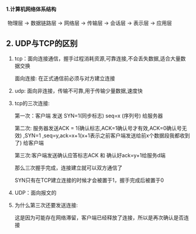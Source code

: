 #### **1.计算机网络体系结构**

​	物理层 -> 数据链路层 -> 网络层 -> 传输层 -> 会话层 -> 表示层 -> 应用层



## 2. UDP与TCP的区别

1. tcp：面向连接通信，握手过程消耗资源,可靠连接,不会丢失数据,适合大量数据交换

   面向连接: 在正式通信前必须与对方建立连接

2. udp: 面向非连接，传输不可靠,用于传输少量数据,速度快

3. tcp的三次连接:

   第一次：客户端 发送 SYN=1(同步标志) seq=x (序列号) 给服务器

   第二次:   服务器发送ACK = 1(确认标志,ACK=1确认号才有效,ACK=0确认号无效) ,SYN=1 ,seq=y,ack=x+1(x+1表示之前客户端发送给前x个数据段我都收到了) 给客户端

   第三次:客户端发送确认应答标志ACK 和 确认好ack=y+1给服务d端

   那么三次握手完成，连接建立就可以双方通信了

   SYN只有在TCP建立连接的时候才会被置于1，握手完成后被置于0

4. UDP：面向报文的

5. 为什么第三次还要发送连接:

    这是因为可能存在网络滞留，客户端已经释放了连接，所以是再次确认是否连接